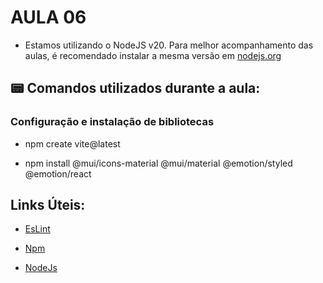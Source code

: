 # AULA 06

- Estamos utilizando o NodeJS v20. Para melhor acompanhamento das aulas, é recomendado instalar a mesma versão em [nodejs.org](https://nodejs.org/en/)


## 📟 Comandos utilizados durante a aula:

### Configuração e instalação de bibliotecas

- npm create vite@latest

- npm install @mui/icons-material @mui/material @emotion/styled @emotion/react

## Links Úteis:

- [EsLint](https://eslint.org/)

- [Npm](https://www.npmjs.com/)

- [NodeJs](https://nodejs.org/en/)
